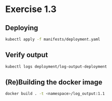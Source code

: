 # Exercise 1.3

## Deploying

```sh
kubectl apply -f manifests/deployment.yaml
```

## Verify output

```sh
kubectl logs deployment/log-output-deployment
```

## (Re)Building the docker image

```sh
docker build . -t <namespace>/log_output:1.1
```
